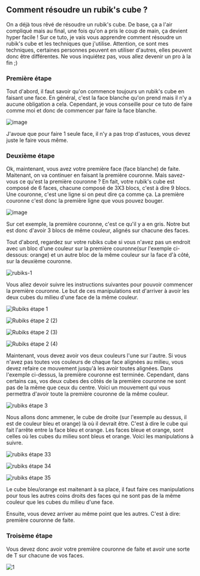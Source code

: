 ## Comment résoudre un rubik's cube ?

On a déjà tous rêvé de résoudre un rubik's cube. De base, ça a l'air compliqué mais au final, une fois qu'on a pris le coup de main, ça devient hyper facile !
Sur ce tuto, je vais vous apprendre comment résoudre un rubik's cube et les techniques que j'utilise. Attention, ce sont mes techniques, certaines personnes peuvent en utiliser d'autres, elles peuvent donc être différentes.
Ne vous inquiétez pas, vous allez devenir un pro à la fin ;)

### Première étape
Tout d'abord, il faut savoir qu'on commence toujours un rubik's cube en faisant une face. En général, c'est la face blanche qu'on prend mais il n'y a aucune obligation a cela. Cependant, je vous conseille pour ce tuto de faire comme moi et donc de commencer par faire la face blanche. 

![image](https://user-images.githubusercontent.com/98915784/152345647-2e06ed45-930b-4d7f-a4b0-fb0adb3a610c.png)

J'avoue que pour faire 1 seule face, il n'y a pas trop d'astuces, vous devez juste le faire vous même.

### Deuxième étape
Ok, maintenant, vous avez votre première face (face blanche) de faite. Maitenant, on va continuer en faisant la première couronne. Mais savez-vous ce qu'est la première couronne ?
En fait, votre rubik's cube est composé de 6 faces, chacune composé de 3X3 blocs, c'est à dire 9 blocs. Une couronne, c'est une ligne si on peut dire ça comme ça. La première couronne c'est donc la première ligne que vous pouvez bouger. 

![image](https://user-images.githubusercontent.com/98915784/152348001-d4165003-2ae4-404f-9a34-4177f63898fe.png)

Sur cet exemple, la première couronne, c'est ce qu'il y a en gris.
Notre but est donc d'avoir 3 blocs de même couleur, alignés sur chacune des faces. 

Tout d'abord, regardez sur votre rubiks cube si vous n'avez pas un endroit avec un bloc d'une couleur sur la première couronne(sur l'exemple ci-dessous: orange) et un autre bloc de la même couleur sur la face d'à côté, sur la deuxième couronne. 

![rubiks-1](https://user-images.githubusercontent.com/98915784/152350478-effbc8ad-e58c-4688-a5f2-7394f8d09f57.PNG)

Vous allez devoir suivre les instructions suivantes pour pouvoir commencer la première couronne. Le but de ces manipulations est d'arriver à avoir les deux cubes du milieu d'une face de la même couleur.  

![Rubiks étape 1](https://user-images.githubusercontent.com/98915784/152398357-bdc3e8ba-709a-4416-b3a5-a0743d067d45.PNG)

![Rubiks étape 2 (2)](https://user-images.githubusercontent.com/98915784/152400018-ba7a38a5-ab20-4d99-8aa6-0a27dcb02fbd.PNG)

![Rubiks étape 2 (3)](https://user-images.githubusercontent.com/98915784/152400937-637ecf5a-9d1f-40cd-8c4a-b5c30e85aeba.PNG)

![Rubiks étape 2 (4)](https://user-images.githubusercontent.com/98915784/152402179-86e3a969-0dca-46b1-89e8-a5fcf75ab865.PNG)

Maintenant, vous devez avoir vos deux couleurs l'une sur l'autre. Si vous n'avez pas toutes vos couleurs de chaque face alignées au milieu, vous devez refaire ce mouvement jusqu'à les avoir toutes alignées.  Dans l'exemple ci-dessus, la première couronne est terminée. Cependant, dans certains cas, vos deux cubes des côtés de la première couronne ne sont pas de la même que ceux du centre. Voici un mouvement qui vous permettra d'avoir toute la première couronne de la même couleur.

![rubiks étape 3](https://user-images.githubusercontent.com/98915784/152405630-df4ebc2a-2d21-41e1-a87f-4b37b33f3cb6.PNG)

Nous allons donc ammener, le cube de droite (sur l'exemple au dessus, il est de couleur bleu et orange) là où il devrait être. C'est à dire le cube qui fait l'arrête entre la face bleu et orange. Les faces bleue et orange, sont celles où les cubes du milieu sont bleus et orange. 
Voici les manipulations à suivre.

![rubiks étape 33](https://user-images.githubusercontent.com/98915784/152406839-47bfa9ef-90c5-4101-9bc4-339a44439439.PNG)

![rubiks étape 34](https://user-images.githubusercontent.com/98915784/152407764-e8e4f881-2898-430b-a824-4857358dc867.PNG)

![rubiks étape 35](https://user-images.githubusercontent.com/98915784/152408396-ee9c4979-d784-4664-9808-6c7de2d51919.PNG)

Le cube bleu/orange est maitenant à sa place, il faut faire ces manipulations pour tous les autres coins droits des faces qui ne sont pas de la même couleur que les cubes du milieu d'une face. 

Ensuite, vous devez arriver au même point que les autres. C'est à dire: première couronne de faite.

### Troisème étape
Vous devez donc avoir votre première couronne de faite et avoir une sorte de T sur chacune de vos faces. 

![1](https://user-images.githubusercontent.com/98915784/152409521-5c74a464-4e3a-48e9-b39e-f0e1e19530fa.PNG)








